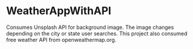 # WeatherAppWithAPI
Consumes Unsplash API for background image. 
The image changes depending on the city or state user searches. 
This project also consumed free weather API from openweathermap.org. 
